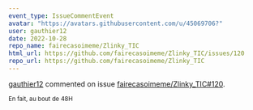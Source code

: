 ```yaml
---
event_type: IssueCommentEvent
avatar: "https://avatars.githubusercontent.com/u/45069706?"
user: gauthier12
date: 2022-10-28
repo_name: fairecasoimeme/Zlinky_TIC
html_url: https://github.com/fairecasoimeme/Zlinky_TIC/issues/120
repo_url: https://github.com/fairecasoimeme/Zlinky_TIC
---
```


<a href='https://github.com/gauthier12' target='_blank'>gauthier12</a> commented on issue <a href='https://github.com/fairecasoimeme/Zlinky_TIC/issues/120' target='_blank'>fairecasoimeme/Zlinky_TIC#120</a>.

<small>En fait, au bout de 48H 